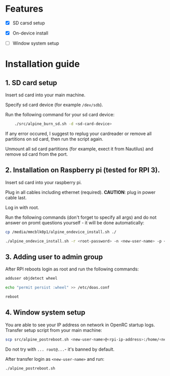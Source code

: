 # Features 
- [x] SD carsd setup
- [x] On-device install
- [ ] Window system setup


# Installation guide
## 1. SD card setup
Insert sd card into your main machine.

Specify sd card device (for example `/dev/sdb`).

Run the following command for your sd card device:
```sh
    ./src/alpine_burn_sd.sh -d <sd-card-device>
```

If any error occured, I suggest to replug your cardreader or remove all partitions on sd card, then run the script again.

Unmount all sd card partitions (for example, exect it from Nautilus) and remove sd card from the port.

## 2. Installation on Raspberry pi (tested for RPI 3).
Insert sd card into your raspberry pi.

Plug in all cables including ethernet (required). **CAUTION**: plug in power cable last.

Log in with root.

Run the following commands (don't forget to specify all args) and do not answer on promt questions yourself - it will be done automatically:
```sh
cp /media/mmcblk0p1/alpine_ondevice_install.sh ./
```
```sh
./alpine_ondevice_install.sh -r <root-password> -n <new-user-name> -p <new-user-password>
```

## 3. Adding user to admin group

After RPI reboots login as root and run the following commands:

```sh
adduser objdetect wheel
```
```sh
echo "permit persist :wheel" >> /etc/doas.conf
```
```sh
reboot
```

## 4. Window system setup

You are able to see your IP address on network in OpenRC startup logs.
Transfer setup script from your main machine:
```sh
scp src/alpine_postreboot.sh <new-user-name>@<rpi-ip-address>:/home/<new-user-name>
```

Do not try with `... root@...`- it's banned by default.

After transfer login as `<new-user-name>` and run:
```sh
./alpine_postreboot.sh
```
